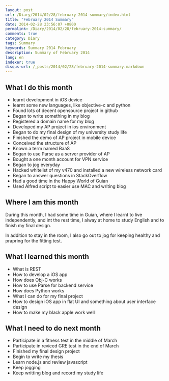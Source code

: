 ```yaml
---
layout: post
url: /Diary/2014/02/28/february-2014-summary/index.html
title: "February 2014 Summary"
date: 2014-02-28 23:56:07 +0800
permalink: /Diary/2014/02/28/february-2014-summary/
comments: true
category: Diary
tags: Summary
keywords: Summary 2014 February
description: Summary of February 2014
lang: en
indexer: true
disqus-url: /_posts/2014/02/28/february-2014-summary.markdown
---
```



## What I do this month

* learnt development in iOS device
* learnt some new languages, like objective-c and python
* Found lots of decent opensource project in github
* Began to write something in my blog
* Registered a domain name for my blog
* Developed my AP project in ios environment
* Began to do my final design of my university study life
* Finished the demo of AP project in mobile device
* Conceived the structure of AP
* Known a term named BaaS
* Began to use Parse as a server provider of AP
* Bought a one month account for VPN service
* Began to jog everyday
* Hacked whitelist of my v470 and installed a new wireless network card
* Began to answer questions in StackOverflow
* Had a good time in the Happy World of Guian
* Used Alfred script to easier use MAC and writing blog

<!-- more -->

## Where I am this month

During this month, I had some time in Guian, where I learnt to live independently, and int the rest time, I alway at home to study English and to finish my final design.

In addition to stay in the room, I also go out to jog for keeping healthy and prapring for the fitting test.

## What I learned this month

* What is REST
* How to develop a iOS app
* How does Obj-C works
* How to use Parse for backend service
* How does Python works
* What I can do for my final project
* How to design iOS app in flat UI and something about user interface design
* How to make my black apple work well


##  What I need to do next month

* Participate in a fitness test in the middle of March
* Participate in reviced GRE test in the end of March
* Finished my final design project
* Begin to write my thesis
* Learn node.js and review javascript
* Keep jogging
* Keep writting blog and record my study life



